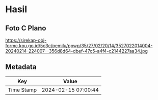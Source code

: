 # Hasil

## Foto C Plano

https://sirekap-obj-formc.kpu.go.id/5c3c/pemilu/ppwp/35/27/02/20/14/3527022014004-20240214-224007--356d8d64-dbef-47c5-a4f4-c2144227aa34.jpg


## Metadata

| Key        | Value               |
| ---------- | ------------------- |
| Time Stamp | 2024-02-15 07:00:44 |



